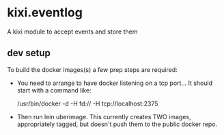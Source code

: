 kixi.eventlog
=============

A kixi module to accept events and store them


dev setup
---------

To build the docker images(s) a few prep steps are required:
 - You need to arrange to have docker listening on a tcp port... It should start with a command like:

    /usr/bin/docker -d -H fd:// -H tcp://localhost:2375

 - Then run lein uberimage. This currently creates TWO images, appropriately tagged, but doesn't push them to the public docker repo.
